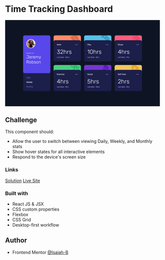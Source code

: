 # Time Tracking Dashboard
![](public/images/screenshot.png)

## Challenge

This component should:
- Allow the user to switch between viewing Daily, Weekly, and Monthly stats
- Show hover states for all interactive elements 
- Respond to the device's screen size

### Links
[Solution]()
[Live Site]()

### Built with
- React JS & JSX
- CSS custom properties
- Flexbox
- CSS Grid
- Desktop-first workflow

## Author

- Frontend Mentor [@Isaiah-B](https://www.frontendmentor.io/profile/Isaiah-B)